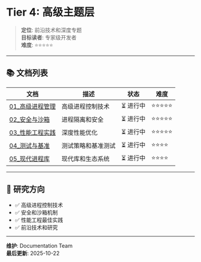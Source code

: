 # Tier 4: 高级主题层

> **定位**: 前沿技术和深度专题  
> **目标读者**: 专家级开发者  
> **难度**: ⭐⭐⭐⭐⭐

---

## 📚 文档列表

| 文档 | 描述 | 状态 | 难度 |
|------|------|------|------|
| [01_高级进程管理](./01_高级进程管理.md) | 高级进程控制技术 | ⏳ 进行中 | ⭐⭐⭐⭐⭐ |
| [02_安全与沙箱](./02_安全与沙箱.md) | 进程隔离和安全 | ⏳ 进行中 | ⭐⭐⭐⭐⭐ |
| [03_性能工程实践](./03_性能工程实践.md) | 深度性能优化 | ⏳ 进行中 | ⭐⭐⭐⭐⭐ |
| [04_测试与基准](./04_测试与基准.md) | 测试策略和基准测试 | ⏳ 进行中 | ⭐⭐⭐⭐ |
| [05_现代进程库](./05_现代进程库.md) | 现代库和生态系统 | ⏳ 进行中 | ⭐⭐⭐⭐ |

---

## 🎯 研究方向

- ✅ 高级进程控制技术
- ✅ 安全和沙箱机制
- ✅ 性能工程最佳实践
- ✅ 前沿技术和研究

---

**维护**: Documentation Team  
**最后更新**: 2025-10-22
